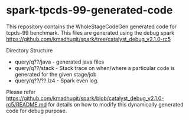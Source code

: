 # spark-tpcds-99-generated-code

This repository contains the WholeStageCodeGen generated code for tcpds-99 benchmark. This files are generated using the debug spark https://github.com/kmadhugit/spark/tree/catalyst_debug_v2.1.0-rc5

Directory Structure

* query/q??/java - generated java files 
* query/q??/stack - Stack trace on when/where a particular code is generated for the given stage/job
* query/q??/??.lz4 - Spark even log.


Please refer https://github.com/kmadhugit/spark/blob/catalyst_debug_v2.1.0-rc5/README.md for details on how to modify this dynamically generated code for debug purpose.
